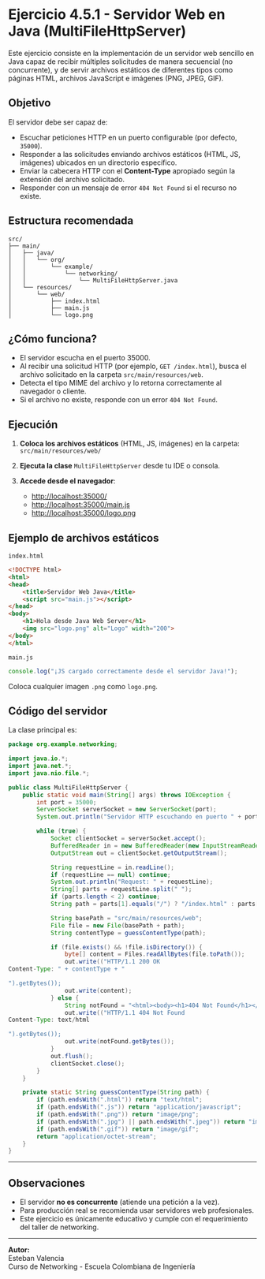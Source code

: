 
# Ejercicio 4.5.1 - Servidor Web en Java (MultiFileHttpServer)

Este ejercicio consiste en la implementación de un servidor web sencillo en Java capaz de recibir múltiples solicitudes de manera secuencial (no concurrente), y de servir archivos estáticos de diferentes tipos como páginas HTML, archivos JavaScript e imágenes (PNG, JPEG, GIF).

## Objetivo

El servidor debe ser capaz de:
- Escuchar peticiones HTTP en un puerto configurable (por defecto, `35000`).
- Responder a las solicitudes enviando archivos estáticos (HTML, JS, imágenes) ubicados en un directorio específico.
- Enviar la cabecera HTTP con el **Content-Type** apropiado según la extensión del archivo solicitado.
- Responder con un mensaje de error `404 Not Found` si el recurso no existe.

## Estructura recomendada

```
src/
├── main/
│   ├── java/
│   │   └── org/
│   │       └── example/
│   │           └── networking/
│   │               └── MultiFileHttpServer.java
│   └── resources/
│       └── web/
│           ├── index.html
│           ├── main.js
│           └── logo.png
```

## ¿Cómo funciona?

- El servidor escucha en el puerto 35000.
- Al recibir una solicitud HTTP (por ejemplo, `GET /index.html`), busca el archivo solicitado en la carpeta `src/main/resources/web`.
- Detecta el tipo MIME del archivo y lo retorna correctamente al navegador o cliente.
- Si el archivo no existe, responde con un error `404 Not Found`.

## Ejecución

1. **Coloca los archivos estáticos** (HTML, JS, imágenes) en la carpeta:  
   `src/main/resources/web/`

2. **Ejecuta la clase** `MultiFileHttpServer` desde tu IDE o consola.

3. **Accede desde el navegador**:
    - [http://localhost:35000/](http://localhost:35000/)
    - [http://localhost:35000/main.js](http://localhost:35000/main.js)
    - [http://localhost:35000/logo.png](http://localhost:35000/kaydenFachero.png)

## Ejemplo de archivos estáticos

`index.html`
```html
<!DOCTYPE html>
<html>
<head>
    <title>Servidor Web Java</title>
    <script src="main.js"></script>
</head>
<body>
    <h1>Hola desde Java Web Server</h1>
    <img src="logo.png" alt="Logo" width="200">
</body>
</html>
```

`main.js`
```js
console.log("¡JS cargado correctamente desde el servidor Java!");
```

Coloca cualquier imagen `.png` como `logo.png`.

## Código del servidor

La clase principal es:

```java
package org.example.networking;

import java.io.*;
import java.net.*;
import java.nio.file.*;

public class MultiFileHttpServer {
    public static void main(String[] args) throws IOException {
        int port = 35000;
        ServerSocket serverSocket = new ServerSocket(port);
        System.out.println("Servidor HTTP escuchando en puerto " + port);

        while (true) {
            Socket clientSocket = serverSocket.accept();
            BufferedReader in = new BufferedReader(new InputStreamReader(clientSocket.getInputStream()));
            OutputStream out = clientSocket.getOutputStream();

            String requestLine = in.readLine();
            if (requestLine == null) continue;
            System.out.println("Request: " + requestLine);
            String[] parts = requestLine.split(" ");
            if (parts.length < 2) continue;
            String path = parts[1].equals("/") ? "/index.html" : parts[1];

            String basePath = "src/main/resources/web";
            File file = new File(basePath + path);
            String contentType = guessContentType(path);

            if (file.exists() && !file.isDirectory()) {
                byte[] content = Files.readAllBytes(file.toPath());
                out.write(("HTTP/1.1 200 OK
Content-Type: " + contentType + "

").getBytes());
                out.write(content);
            } else {
                String notFound = "<html><body><h1>404 Not Found</h1></body></html>";
                out.write(("HTTP/1.1 404 Not Found
Content-Type: text/html

").getBytes());
                out.write(notFound.getBytes());
            }
            out.flush();
            clientSocket.close();
        }
    }

    private static String guessContentType(String path) {
        if (path.endsWith(".html")) return "text/html";
        if (path.endsWith(".js")) return "application/javascript";
        if (path.endsWith(".png")) return "image/png";
        if (path.endsWith(".jpg") || path.endsWith(".jpeg")) return "image/jpeg";
        if (path.endsWith(".gif")) return "image/gif";
        return "application/octet-stream";
    }
}
```

---

## Observaciones

- El servidor **no es concurrente** (atiende una petición a la vez).
- Para producción real se recomienda usar servidores web profesionales.
- Este ejercicio es únicamente educativo y cumple con el requerimiento del taller de networking.

---

**Autor:**  
Esteban Valencia  
Curso de Networking - Escuela Colombiana de Ingeniería
